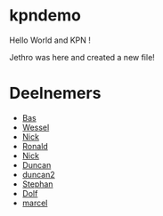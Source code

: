 # kpndemo

Hello World and KPN !

Jethro was here and created a new file!

# Deelnemers

* [Bas](Bas.md)
* [Wessel](wessel.md)
* [Nick](Nick.md)
* [Ronald](ronald.md)
* [Nick](Nick.md)
* [Duncan](Duncan.md)
* [duncan2](duncan2.md)
* [Stephan](Stephan.md)
* [Dolf](dolf.md)
* [marcel](marcel.md)
